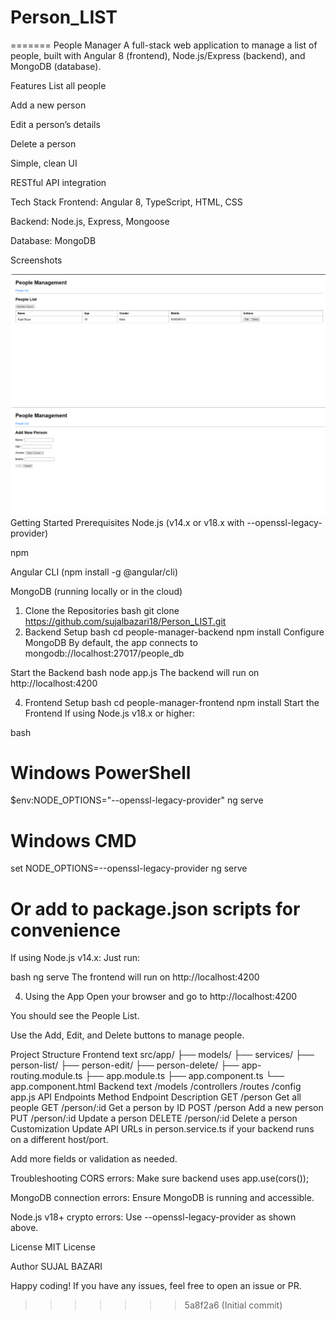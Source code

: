 # Person_LIST
=======
People Manager
A full-stack web application to manage a list of people, built with Angular 8 (frontend), Node.js/Express (backend), and MongoDB (database).

Features
List all people

Add a new person

Edit a person’s details

Delete a person

Simple, clean UI

RESTful API integration

Tech Stack
Frontend: Angular 8, TypeScript, HTML, CSS

Backend: Node.js, Express, Mongoose

Database: MongoDB

Screenshots


![1.](image.png)
![2.](image-1.png)
Getting Started
Prerequisites
Node.js (v14.x or v18.x with --openssl-legacy-provider)

npm

Angular CLI (npm install -g @angular/cli)

MongoDB (running locally or in the cloud)

1. Clone the Repositories
bash
git clone https://github.com/sujalbazari18/Person_LIST.git
2. Backend Setup
bash
cd people-manager-backend
npm install
Configure MongoDB
By default, the app connects to mongodb://localhost:27017/people_db

Start the Backend
bash
node app.js
The backend will run on http://localhost:4200

4. Frontend Setup
bash
cd people-manager-frontend
npm install
Start the Frontend
If using Node.js v18.x or higher:

bash
# Windows PowerShell
$env:NODE_OPTIONS="--openssl-legacy-provider"
ng serve

# Windows CMD
set NODE_OPTIONS=--openssl-legacy-provider
ng serve

# Or add to package.json scripts for convenience
If using Node.js v14.x:
Just run:

bash
ng serve
The frontend will run on http://localhost:4200

4. Using the App
Open your browser and go to http://localhost:4200

You should see the People List.

Use the Add, Edit, and Delete buttons to manage people.

Project Structure
Frontend
text
src/app/
├── models/
├── services/
├── person-list/
├── person-edit/
├── person-delete/
├── app-routing.module.ts
├── app.module.ts
├── app.component.ts
└── app.component.html
Backend
text
/models
/controllers
/routes
/config
app.js
API Endpoints
Method	Endpoint	Description
GET	/person	Get all people
GET	/person/:id	Get a person by ID
POST	/person	Add a new person
PUT	/person/:id	Update a person
DELETE	/person/:id	Delete a person
Customization
Update API URLs in person.service.ts if your backend runs on a different host/port.

Add more fields or validation as needed.

Troubleshooting
CORS errors: Make sure backend uses app.use(cors());

MongoDB connection errors: Ensure MongoDB is running and accessible.

Node.js v18+ crypto errors: Use --openssl-legacy-provider as shown above.

License
MIT License

Author
SUJAL BAZARI

Happy coding! If you have any issues, feel free to open an issue or PR.

>>>>>>> 5a8f2a6 (Initial commit)
